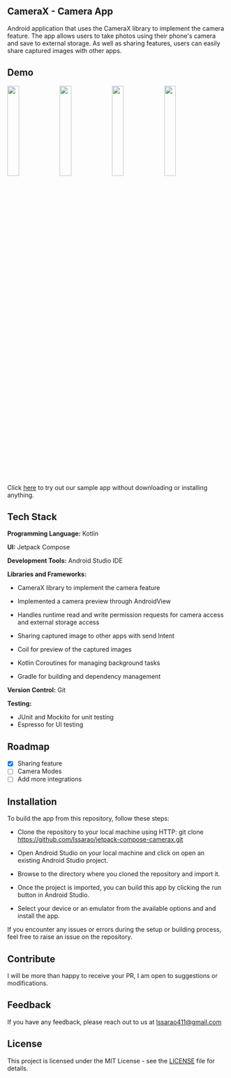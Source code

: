 ## CameraX - Camera App

Android application that uses the CameraX library to implement the camera feature. The app allows users to take photos using their phone's camera and save to external storage. As well as sharing features, users can easily share captured images with other apps.

## Demo

<img src="https://user-images.githubusercontent.com/65452331/221429538-c45d13c7-5c7c-4e72-b96e-47777e288ece.jpg" width="23%"></img> <img src="https://user-images.githubusercontent.com/65452331/221429540-fd2debed-4207-44b2-9c45-b516a9190f82.jpg" width="23%"></img> <img src="https://user-images.githubusercontent.com/65452331/221429543-c1271905-f547-4ca3-a7b1-fc2246eda6d8.jpg" width="23%"></img> <img src="https://user-images.githubusercontent.com/65452331/221429546-2c89e0c5-20bb-46ea-8b79-99091bea193f.jpg" width="23%"></img> 

Click [here](https://appetize.io/app/6stafh5pjqv43vccftgzpzf234) to try out our sample app without downloading or installing anything.

## Tech Stack

**Programming Language:** Kotlin

**UI:** Jetpack Compose

**Development Tools:** Android Studio IDE

**Libraries and Frameworks:**

 - CameraX library to implement the camera feature
 - Implemented a camera preview through AndroidView
 - Handles runtime read and write permission requests for camera access and external storage access
 - Sharing captured image to other apps with send Intent
 
 - Coil for preview of the captured images

 - Kotlin Coroutines for managing background tasks

 - Gradle for building and dependency management

**Version Control:** Git

**Testing:** 

 - JUnit and Mockito for unit testing
 - Espresso for UI testing

## Roadmap

- [x] Sharing feature
- [ ] Camera Modes
- [ ] Add more integrations

## Installation

To build the app from this repository, follow these steps:

- Clone the repository to your local machine using HTTP: git clone https://github.com/lssarao/jetpack-compose-camerax.git

- Open Android Studio on your local machine and click on open an existing Android Studio project.

- Browse to the directory where you cloned the repository and import it.

- Once the project is imported, you can build this app by clicking the run button in Android Studio.

- Select your device or an emulator from the available options and and install the app.

If you encounter any issues or errors during the setup or building process, feel free to raise an issue on the repository.


## Contribute

I will be more than happy to receive your PR, I am open to suggestions or modifications.

## Feedback
If you have any feedback, please reach out to us at lssarao411@gmail.com

## License

This project is licensed under the MIT License - see the [LICENSE](https://github.com/lssarao/jetpack-compose-camerax/blob/master/LICENSE) file for details.
